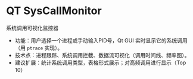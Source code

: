 # QT SysCallMonitor
系统调用可视化监控器
- 功能：用户选择一个进程或手动输入PID号，Qt GUI 实时显示它的系统调用（用 `ptrace` 实现）。
- 技术点：进程跟踪、系统调用拦截、数据流可视化（调用时间线、频率图）。
- 建议扩展：统计系统调用类型，表格形式展示；对高频调用进行显示（Top 10）